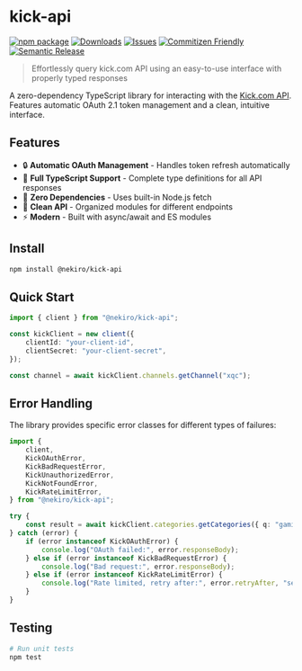 # kick-api

[![npm package][npm-img]][npm-url]
[![Downloads][downloads-img]][downloads-url]
[![Issues][issues-img]][issues-url]
[![Commitizen Friendly][commitizen-img]][commitizen-url]
[![Semantic Release][semantic-release-img]][semantic-release-url]

> Effortlessly query kick.com API using an easy-to-use interface with properly typed responses

A zero-dependency TypeScript library for interacting with the [Kick.com API](https://docs.kick.com/apis). Features automatic OAuth 2.1 token management and a clean, intuitive interface.

## Features

- 🔒 **Automatic OAuth Management** - Handles token refresh automatically
- 📝 **Full TypeScript Support** - Complete type definitions for all API responses
- 🚀 **Zero Dependencies** - Uses built-in Node.js fetch
- 🎯 **Clean API** - Organized modules for different endpoints
- ⚡ **Modern** - Built with async/await and ES modules

## Install

```bash
npm install @nekiro/kick-api
```

## Quick Start

```typescript
import { client } from "@nekiro/kick-api";

const kickClient = new client({
	clientId: "your-client-id",
	clientSecret: "your-client-secret",
});

const channel = await kickClient.channels.getChannel("xqc");
```

## Error Handling

The library provides specific error classes for different types of failures:

```typescript
import {
	client,
	KickOAuthError,
	KickBadRequestError,
	KickUnauthorizedError,
	KickNotFoundError,
	KickRateLimitError,
} from "@nekiro/kick-api";

try {
	const result = await kickClient.categories.getCategories({ q: "gaming" });
} catch (error) {
	if (error instanceof KickOAuthError) {
		console.log("OAuth failed:", error.responseBody);
	} else if (error instanceof KickBadRequestError) {
		console.log("Bad request:", error.responseBody);
	} else if (error instanceof KickRateLimitError) {
		console.log("Rate limited, retry after:", error.retryAfter, "seconds");
	}
}
```

## Testing

```bash
# Run unit tests
npm test
```

[downloads-img]: https://img.shields.io/npm/dt/kick-api
[downloads-url]: https://www.npmtrends.com/kick-api
[npm-img]: https://img.shields.io/npm/v/kick-api
[npm-url]: https://www.npmjs.com/package/kick-api
[issues-img]: https://img.shields.io/github/issues/nekiro/kick-api
[issues-url]: https://github.com/nekiro/kick-api/issues
[semantic-release-img]: https://img.shields.io/badge/%20%20%F0%9F%93%A6%F0%9F%9A%80-semantic--release-e10079.svg
[semantic-release-url]: https://github.com/semantic-release/semantic-release
[commitizen-img]: https://img.shields.io/badge/commitizen-friendly-brightgreen.svg
[commitizen-url]: http://commitizen.github.io/cz-cli/
